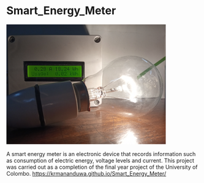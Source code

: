 # Smart_Energy_Meter
<img src="Images/Finished Product/Energy Meter Front When Device ON.jpg" alt="SmartEnergyMeterImage" style="width:416px;height:312px;">

A smart energy meter is an electronic device that records information such as consumption of electric energy, voltage levels and current. This project was carried out as a completion of the final year project of the University of Colombo.
https://krmananduwa.github.io/Smart_Energy_Meter/

